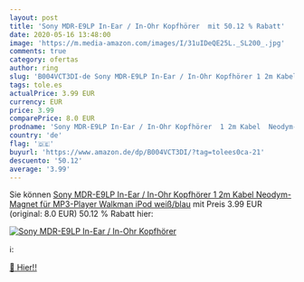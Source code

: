 ```yaml
---
layout: post
title: 'Sony MDR-E9LP In-Ear / In-Ohr Kopfhörer  mit 50.12 % Rabatt'
date: 2020-05-16 13:48:00
image: 'https://m.media-amazon.com/images/I/31uIDeQE25L._SL200_.jpg'
comments: true
category: ofertas
author: ring
slug: 'B004VCT3DI-de Sony MDR-E9LP In-Ear / In-Ohr Kopfhörer 1 2m Kabel Neodym-...'
tags: tole.es
actualPrice: 3.99 EUR
currency: EUR
price: 3.99
comparePrice: 8.0 EUR
prodname: 'Sony MDR-E9LP In-Ear / In-Ohr Kopfhörer  1 2m Kabel  Neodym-Magnet  für MP3-Player  Walkman  iPod  weiß/blau'
country: 'de'
flag: '🇩🇪'
buyurl: 'https://www.amazon.de/dp/B004VCT3DI/?tag=tolees0ca-21'
descuento: '50.12'
average: '3.99'
---
```


Sie können [Sony MDR-E9LP In-Ear / In-Ohr Kopfhörer  1 2m Kabel  Neodym-Magnet  für MP3-Player  Walkman  iPod  weiß/blau](https://www.amazon.de/dp/B004VCT3DI/?tag=tolees0ca-21) mit Preis 3.99 EUR (original: 8.0 EUR) 50.12 % Rabatt hier:

[![Sony MDR-E9LP In-Ear / In-Ohr Kopfhörer ](https://m.media-amazon.com/images/I/31uIDeQE25L._SL200_.jpg)](https://www.amazon.de/dp/B004VCT3DI/?tag=tolees0ca-21)

ℹ️:


[🛒 Hier!!](https://www.amazon.de/dp/B004VCT3DI/?tag=tolees0ca-21)
